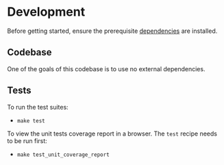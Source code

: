 # Development

Before getting started, ensure the prerequisite [dependencies](./DEPENDENCIES.md) are installed.

## Codebase

One of the goals of this codebase is to use no external dependencies.

## Tests

To run the test suites:

- `make test`

To view the unit tests coverage report in a browser. The `test` recipe needs to be run first:

- `make test_unit_coverage_report`
